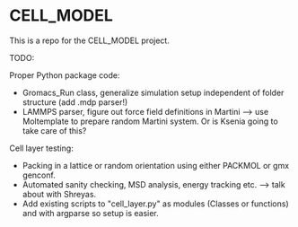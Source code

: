 # CELL_MODEL

This is a repo for the CELL_MODEL project. 

TODO: 

Proper Python package code:
- Gromacs_Run class, generalize simulation setup independent of folder structure (add .mdp parser!)
- LAMMPS parser, figure out force field definitions in Martini --> use Moltemplate to prepare random Martini system. Or is Ksenia going to take care of this?

Cell layer testing:
- Packing in a lattice or random orientation using either PACKMOL or gmx genconf. 
- Automated sanity checking, MSD analysis, energy tracking etc. --> talk about with Shreyas. 
- Add existing scripts to "cell_layer.py" as modules (Classes or functions) and with argparse so setup is easier. 

